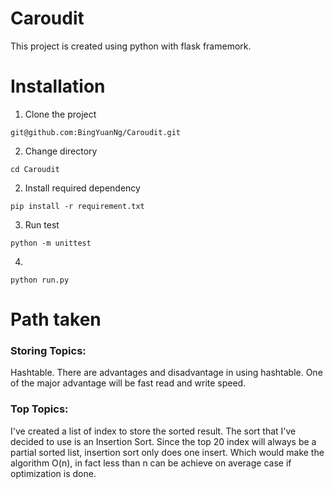 # Caroudit
This project is created using python with flask framemork.
# Installation
1. Clone the project
```
git@github.com:BingYuanNg/Caroudit.git
```
2. Change directory
```
cd Caroudit
```
2. Install required dependency
```
pip install -r requirement.txt
```
3. Run test
```
python -m unittest
```
4.
```
python run.py
```
# Path taken
### Storing Topics: 

Hashtable. There are advantages and disadvantage in using hashtable.
One of the major advantage will be fast read and write speed.

### Top Topics: 

I've created a list of index to store the sorted result. The sort that I've decided to use is an Insertion Sort. Since the top 20 index will always be a partial sorted list, insertion sort only does one insert. Which would make the algorithm O(n), in fact less than n can be achieve on average case if optimization is done.
